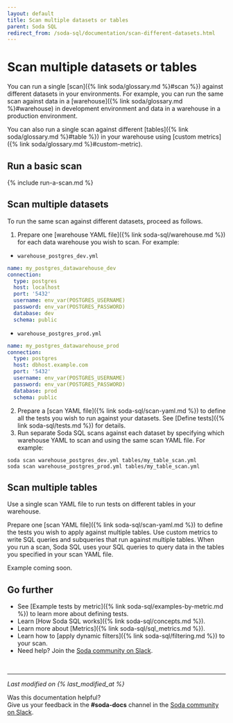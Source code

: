 ```yaml
---
layout: default
title: Scan multiple datasets or tables
parent: Soda SQL
redirect_from: /soda-sql/documentation/scan-different-datasets.html
---
```


# Scan multiple datasets or tables

You can run a single [scan]({% link soda/glossary.md %}#scan %}) against different datasets in your environments. For example, you can run the same scan against data in a [warehouse]({% link soda/glossary.md %}#warehouse) in development environment and data in a warehouse in a production environment.

You can also run a single scan against different [tables]({% link soda/glossary.md %}#table %}) in your warehouse using [custom metrics]({% link soda/glossary.md %}#custom-metric). 

## Run a basic scan

{% include run-a-scan.md %}

## Scan multiple datasets

To run the same scan against different datasets, proceed as follows.

1. Prepare one [warehouse YAML file]({% link soda-sql/warehouse.md %}) for each data warehouse you wish to scan. For example:
* `warehouse_postgres_dev.yml`
```yaml
name: my_postgres_datawarehouse_dev
connection:
  type: postgres
  host: localhost
  port: '5432'
  username: env_var(POSTGRES_USERNAME)
  password: env_var(POSTGRES_PASSWORD)
  database: dev
  schema: public
```
* `warehouse_postgres_prod.yml`
```yaml
name: my_postgres_datawarehouse_prod
connection:
  type: postgres
  host: dbhost.example.com
  port: '5432'
  username: env_var(POSTGRES_USERNAME)
  password: env_var(POSTGRES_PASSWORD)
  database: prod
  schema: public
```
2. Prepare a [scan YAML file]({% link soda-sql/scan-yaml.md %}) to define all the tests you wish to run against your datasets. See [Define tests]({% link soda-sql/tests.md %}) for details.
3. Run separate Soda SQL scans against each dataset by specifying which warehouse YAML to scan and using the same scan YAML file. For example:
```shell
soda scan warehouse_postgres_dev.yml tables/my_table_scan.yml 
soda scan warehouse_postgres_prod.yml tables/my_table_scan.yml
```

## Scan multiple tables

Use a single scan YAML file to run tests on different tables in your warehouse.

Prepare one [scan YAML file]({% link soda-sql/scan-yaml.md %}) to define the tests you wish to apply against multiple tables. Use custom metrics to write SQL queries and subqueries that run against multiple tables. When you run a scan, Soda SQL uses your SQL queries to query data in the tables you specified in your scan YAML file. 

Example coming soon.


## Go further

* See [Example tests by metric]({% link soda-sql/examples-by-metric.md %}) to learn more about defining tests.
* Learn [How Soda SQL works]({% link soda-sql/concepts.md %}).
* Learn more about [Metrics]({% link soda-sql/sql_metrics.md %}).
* Learn how to [apply dynamic filters]({% link soda-sql/filtering.md %}) to your scan.
* Need help? Join the <a href="http://community.soda.io/slack" target="_blank"> Soda community on Slack</a>.

<br />

---
*Last modified on {% last_modified_at %}*

Was this documentation helpful? <br /> Give us your feedback in the **#soda-docs** channel in the <a href="http://community.soda.io/slack" target="_blank"> Soda community on Slack</a>.